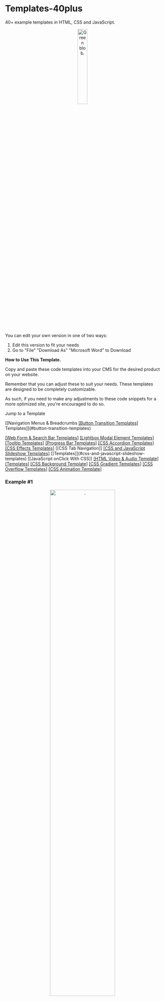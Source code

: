 <h1>Templates-40plus</h1>
<p>40+ example templates in HTML, CSS and JavaScript.</p>
<!--~~~~~~~~~~~~~~~~~~~~~~~~~~~~~~~~~~~~~~~~~~~~~~~~~~~~~~~~~~~~~~~~~~~~~~~~~~~~~~~~~~~~~~~~~~~~-->
<!--~~~~~~~~~~~~~~~~~~~~~~~~~~~~ 01. green blob (01) ~~~~~~~~~~~~~~~~~~~~~~~~~~~~~-->
<p align="center" width="100%">
<img src="./images/image001.png"
  style="width:25%"
  title="Green blob"
  alt="Green blob." />
</p>

<p>You can edit your own version in one of two ways:</p>
<ol type="1">
  <li>Edit this version to fit your needs</li>
  <li>Go to "File" "Download As" "Microsoft Word" to Download</li>
</ol>

<p><b>How to Use This Template.</b></p>

<p>Copy and paste these code templates into your CMS for the desired
product on your website.</p>

<p>Remember that you can adjust these to suit your needs. These templates
are designed to be completely customizable.</p>

<p>As such, if you need to make any adjustments to these code snippets for
a more optimized site, you're encouraged to do so.</p>

Jump to a Template

  [[Navigation Menus & Breadcrumbs
  [[Button Transition Templates]](#example-1)
  Templates]](#button-transition-templates)

  [[Web Form & Search Bar Templates]](#template-1)      [[Lightbox Modal Element Templates]](#lightbox-modal-element)
  [[Tooltip Templates]](#kdb634vxe28v)                  [[Progress Bar Templates]](#progress-bar-templates)
  [[CSS Accordion Templates]](#css-accordian-templates) [[CSS Effects Templates]](#qjxam0b6i3lz)
  [[CSS Tab Navigation]]                                [[CSS and JavaScript Slideshow Templates]](#css-tab-navigation-templates)
  []Templates]](#css-and-javascript-slideshow-templates)
  [[JavaScript onClick With CSS]] 
  [[HTML Video & Audio Template]](#mbneroay4a95)
  [[Templates]](#javascript-onclick-with-css-templates)
  [[CSS Background Template]](#kf5yg3bekuan)            [[CSS Gradient Templates]](#glidakkzttia)
  [[CSS Overflow Templates]](#s2ijn6yz6ci5)             [[CSS Animation Template]](#5raj5iklwqr1)

### Example #1
<!--~~~~~~~~~~~~~~~~~~~~~~~~~~~~~~~~~~~~~~~~~~~~~~~~~~~~~~~~~~~~~~~~~~~~~~~~~~~~~~~~~~~~~~~~~~~~-->
<!--~~~~~~~~~~~~~~~~~~~~~~~~~~~~ 02.  (01) ~~~~~~~~~~~~~~~~~~~~~~~~~~~~~-->
<p align="center" width="100%">
<img src="./images/image002.png"
  style="width:65%"
  title=""
  alt="." />
</p>
<!-- ![](./images/image002.png){width="6.5in" height="0.4479166666666667in"} -->

#### HTML

```
<div class="container">
  <nav>
    <ul class="bar">
      <li><a href="#">Home</a></li>
      <li><a href="#">About</a></li>
      <li><a href="#" class="active">Contact</a></li>
      <li><a href="#">Careers</a></li>
    </ul>
  </nav>
</div>
```

#### CSS

```
.bar {
  background-color: rgb(245, 193, 97);
  width: 100%;
  height: 40px;
  display: flex;
  list-style: none;
  padding: 0;
}
.bar li {
  height: 100%;
  width: 100px;
  border-right: 1px solid rgb(235, 177, 69);
}
 .bar li a {
 color: black;
 width: 100%;
 height: 100%;
 display: flex;
 align-items: center;
 justify-content: center;
 text-decoration: none;
 }
 .bar li a:hover {
 background-color: rgb(235, 177, 69);
 }
 .bar li a.active {
 background-color: rgb(165, 113, 16);
 color: white;
}
```

### Examples #2
<!--~~~~~~~~~~~~~~~~~~~~~~~~~~~~~~~~~~~~~~~~~~~~~~~~~~~~~~~~~~~~~~~~~~~~~~~~~~~~~~~~~~~~~~~~~~~~-->
<!--~~~~~~~~~~~~~~~~~~~~~~~~~~~~ 03.  (01) ~~~~~~~~~~~~~~~~~~~~~~~~~~~~~-->
<p align="center" width="100%">
<img src="./images/image003.png"
  style="width:15%"
  title=""
  alt="." />
</p>
<!-- ![](./images/image003.png){width="1.7239588801399826in" height="1.7239588801399826in"} -->

#### HTML

```
<div class="container">
  <nav>
    <ul class="bar">
      <li><a href="#">Home</a></li>
      <li><a href="#">About</a></li>
      <li><a href="#">Contact</a></li>
      <li><a href="#" class="active">Careers</a></li>
    </ul>
  </nav>
</div>
```

#### CSS

```
.bar {
  background-color: rgb(245, 193, 97);
  max-width: 200px;
  width: 100%;
  list-style: none;
  padding: 0;
}
.bar li {
  height: 100%;
  width: 100%;
  height: 50px;
  border-bottom: 1px solid rgb(235, 177, 69);
}
.bar li a {
  padding-left: 20px;
  text-align: left;
  color: black;
  max-width: 100%;
  height: 100%;
  display: flex;
  align-items: center;
  text-decoration: none;
}
.bar li a:hover {
  background-color: rgb(235, 177, 69);
}
.bar li a.active {
  background-color: rgb(165, 113, 16);
  color: white;
}
```

### Third example
<!--~~~~~~~~~~~~~~~~~~~~~~~~~~~~~~~~~~~~~~~~~~~~~~~~~~~~~~~~~~~~~~~~~~~~~~~~~~~~~~~~~~~~~~~~~~~~-->
<!--~~~~~~~~~~~~~~~~~~~~~~~~~~~~ 04.  (xx) ~~~~~~~~~~~~~~~~~~~~~~~~~~~~~-->
<p align="center" width="100%">
<img src="./images/image004.png"
  style="width:50%"
  title=""
  alt="." />
</p>
<!-- ![](./images/image004.png){width="5.947916666666667in" height="1.09375in"} -->

#### HTML

```
<div class="container">
  <nav>
    <ul class="bar">
      <li><a href="#" class="active">Home</a></li>
      <li class="has-dropdown">
        <a href="#">About</a>
        <ul class="dropdown">
          <li><a href="#">The Company</a></li>
          <li><a href="#">The Team</a></li>
        </ul>
      </li>
      <li class="has-dropdown">
        <a href="#">Contact</a>
        <ul class="dropdown">
          <li><a href="#">Email</a></li>
          <li><a href="#">Phone</a></li>
        </ul>
      </li>
      <li><a href="#">Careers</a></li>
    </ul>
  </nav>
</div>
```

#### CSS

```
* {
  box-sizing: border-box;
}
.bar {
  background-color: rgb(245, 193, 97);
  width: 100%;
  height: 40px;
  display: flex;
  list-style: none;
  padding: 0;
}
.bar li {
  height: 100%;
  width: 120px;
  border-right: 1px solid rgb(235, 177, 69);
}
.bar li a {
  color: black;
  width: 100%;
  height: 100%;
  display: flex;
  align-items: center;
  justify-content: center;
  text-decoration: none;
}
.bar .has-dropdown ul li a{
  padding: 12px 0;
}
.bar li a:hover {
  background-color: rgb(235, 177, 69);
}
.bar li a.active {
  background-color: rgb(165, 113, 16);
  color: white;
}
.dropdown {
  background-color: rgb(245, 193, 97);
  padding: 0;
  list-style: none;
  display: none;
}
.bar li.has-dropdown:hover .dropdown {
  display: block;
}
```

### Fourth example
<!--~~~~~~~~~~~~~~~~~~~~~~~~~~~~~~~~~~~~~~~~~~~~~~~~~~~~~~~~~~~~~~~~~~~~~~~~~~~~~~~~~~~~~~~~~~~~-->
<!--~~~~~~~~~~~~~~~~~~~~~~~~~~~~ 05.  (xx) ~~~~~~~~~~~~~~~~~~~~~~~~~~~~~-->
<p align="center" width="100%">
<img src="./images/image005.png"
  style="width:65%"
  title=""
  alt="." />
</p>
<!-- ![](./images/image005.png){width="6.5in" height="0.5833333333333334in"} -->

#### HTML

```
<div class="container">
  <ul class="breadcrumb">
    <li><a href="#" class="active">Home</a></li>
    <li><span>></span></li>
    <li><a href="#">Products</a></li>
    <li><span>></span></li>
    <li><a href="#">Computers</a></li>
    <li><span>></span></li>
    <li><a href="#" class="unique">Laptops</a></li>
  </ul>
</div>
```

#### CSS

```
.breadcrumb {
  list-style: none;
  padding: 0;
  display: flex;
  font-size: 20px;
  justify-content: space-around;
  max-width: 450px;
}
.breadcrumb a {
  text-decoration: none;
  color: rgb(110, 110, 110);
  font-weight: bold;
}
.breadcrumb li span{
  color: gray;
}
.breadcrumb li a {
  color: orange;
  transition: color 300ms;
}
.breadcrumb li .unique {
  color: #000;
}
.breadcrumb li a:hover {
  color: rgb(176, 115, 0);
}
```

## 3 Button Transition Templates

### Example #1
<!--~~~~~~~~~~~~~~~~~~~~~~~~~~~~~~~~~~~~~~~~~~~~~~~~~~~~~~~~~~~~~~~~~~~~~~~~~~~~~~~~~~~~~~~~~~~~-->
<!--~~~~~~~~~~~~~~~~~~~~~~~~~~~~ 06.  (xx) ~~~~~~~~~~~~~~~~~~~~~~~~~~~~~-->
<p align="center" width="100%">
<img src="./images/image006.png"
  style="width:65%"
  title=""
  alt="." />
</p>
<!-- ![](./images/image006.png){width="6.5in" height="1.5138888888888888in"} -->

#### HTML

```
<button class="first">Hover over me</button>
```

#### CSS

```
.first {
  padding: 10px;
  font-size: 20px;
  background-color: black;
  color: white;
  border: none;
  cursor: pointer;
  box-shadow: 0 0 0 #ccc;
  transition: box-shadow 300ms, color 300ms;
}
.first:hover {
  color: yellow;
  box-shadow: 10px 10px 0 rgb(219, 219, 219);
}
```

### Example #2

<!--~~~~~~~~~~~~~~~~~~~~~~~~~~~~~~~~~~~~~~~~~~~~~~~~~~~~~~~~~~~~~~~~~~~~~~~~~~~~~~~~~~~~~~~~~~~~-->
<!--~~~~~~~~~~~~~~~~~~~~~~~~~~~~ 07/08.  (xx) ~~~~~~~~~~~~~~~~~~~~~~~~~~~~~-->
<p align="center" width="100%">
<img src="./images/image007.png"
  style="width:25%"
  title=""
  alt="." />
&nbsp;&nbsp;&nbsp;
<img src="./images/image008.png"
  style="width:40%"
  title=""
  alt="." />
</p>
<!-- ![](./images/image007.png){width="2.557292213473316in" height="1.1195516185476815in"} -->
<!-- ![](./images/image008.png){width="4.078125546806649in" height="1.9507917760279965in"} -->

#### HTML

```
<button class="second">Click me</button>
```

#### CSS

```
.second {
  width: 180px;
  height: 60px;
  display: flex;
  align-items: center;
  justify-content: center;
  font-size: 20px;
  background-color: rgb(85, 16, 16);
  color: white;
  border: none;
  cursor: pointer;
  transition: transform 150ms,
  font-size 150ms, color 150ms;
}
.second:active {
  background-color: rgb(63, 5, 5);
  font-size: 12px;
  transform: scale(1.3);
  box-shadow: 5px 5px 10px rgb(119, 119, 119);
}
```

### Example #3

<!--~~~~~~~~~~~~~~~~~~~~~~~~~~~~~~~~~~~~~~~~~~~~~~~~~~~~~~~~~~~~~~~~~~~~~~~~~~~~~~~~~~~~~~~~~~~~-->
<!--~~~~~~~~~~~~~~~~~~~~~~~~~~~~ 09/10/11.  (xx) ~~~~~~~~~~~~~~~~~~~~~~~~~~~~~-->
<p align="center" width="100%">
<img src="./images/image009.png"
  style="width:20%"
  title=""
  alt="." />
&nbsp;&nbsp;&nbsp;
<img src="./images/image010.png"
  style="width:20%"
  title=""
  alt="." />
&nbsp;&nbsp;&nbsp;
<img src="./images/image011.png"
  style="width:20%"
  title=""
  alt="." />
</p>
<!-- ![](./images/image009.png){width="2.0833333333333335in" height="0.53125in"} -->
<!-- ![](./images/image010.png){width="2.2604166666666665in" height="0.7291666666666666in"} -->
<!-- ![](./images/image011.png){width="1.8854166666666667in" height="0.6354166666666666in"} -->

#### HTML

```
<button class="third">Hover over me</button>
```

#### CSS

```
.third {
  border: none;
  background: none;
  width: 120px;
  height: 40px;
  cursor: pointer;
  position: relative;
  color: black;
  transition: color 500ms;
  overflow: hidden;
}
.third::after {
  content: "";
  background-color: #333;
  color: white;
  position: absolute;
  left: 0;
  bottom: -40px;
  width: 100%;
  height: 100%;
  transition: bottom 500ms;
  z-index: -1;
}
.third:hover {
  color: white;
}
.third:hover::after {
  bottom: 0;
}
```

## 3 Web Form & Search Bar 

### Templates

### Template #1
<!--~~~~~~~~~~~~~~~~~~~~~~~~~~~~~~~~~~~~~~~~~~~~~~~~~~~~~~~~~~~~~~~~~~~~~~~~~~~~~~~~~~~~~~~~~~~~-->
<!--~~~~~~~~~~~~~~~~~~~~~~~~~~~~ 12.  (xx) ~~~~~~~~~~~~~~~~~~~~~~~~~~~~~-->
<p align="center" width="100%">
<img src="./images/image012.png"
  style="width:65%"
  title=""
  alt="." />
</p>
<!-- ![](./images/image012.png){width="6.5in" height="1.7916666666666667in"} -->

#### HTML

```
 <form>
 <div class="search">
 <input type="text" placeholder="Search products" />
 <button type="submit">Search</button>
 </div>
 <div class="align-center bottom">
 <div class="checkbox-block">
 <input
 type="checkbox"
 name="companies_included"
 id="companies_included"
 />
 <label for="companies_included"
 >Also search companies
 </label>
 </div>
 <div class="inline-flex radio-block">
 <span>Location</span>
 <div class="inline-flex align-center">
 <input
 type="radio"
 name="location"
 value="Your location"
 id="your_location"
 />
 <label for="your_location"> Your location </label>
 </div>
 <div class="inline-flex align-center">
<input
type="radio"
name="location"
value="Worldwide"
id="worldwide"
/>
<label for="worldwide"Worldwide </label>
</div>
</div>
</div>
</form>
```

#### CSS

```
.align-center {
display: flex;
align-items: center;
}
.inline-flex {
display: inline-flex;
}
form {
padding: 20px 0;
max-width: 500px;
border-bottom: 1px solid #ccc;
}
.search {
display: flex;
outline: 1px solid #cccccc;
}
.search > input {
flex-grow: 1;
border: 0;
padding: 0.5rem 1rem;
font-size: 1rem;
}
.search > input:focus {
outline: none;
}
.search > button {
padding: 0.8rem 2rem;
border: 0;
cursor: pointer;
font-size: 1rem;
background: #cccccc;
}
.bottom {
margin-top: 10px;
font-size: 14px;
}
.checkbox-block {
display: flex;
align-items: center;
margin-right: 30px;
}
.checkbox-block input {
margin-right: 5px;
cursor: pointer;
}
.radio-block input {
margin: 0 3px 0 10px;
}
```

### Template #2
<!--~~~~~~~~~~~~~~~~~~~~~~~~~~~~~~~~~~~~~~~~~~~~~~~~~~~~~~~~~~~~~~~~~~~~~~~~~~~~~~~~~~~~~~~~~~~~-->
<!--~~~~~~~~~~~~~~~~~~~~~~~~~~~~ 13.  (xx) ~~~~~~~~~~~~~~~~~~~~~~~~~~~~~-->
<p align="center" width="100%">
<img src="./images/image013.png"
  style="width:50%"
  title=""
  alt="." />
</p>
<!-- ![](./images/image013.png){width="5.0in" height="3.170138888888889in"} -->

#### HTML

```
<form>
<div class="input-group">
 <label for="fname">Firstname</label>
 <input
 id="fname"
 name="fname"
 placeholder="Enter firstname"
 required="required"
 />
 </div>
 <div class="input-group">
 <label for="lname">Lastname</label>
 <input
 id="lname"
 name="lname"
 placeholder="Enter lastname"
required="required"
 />
</div>
 <div class="input-group">
 <label for="email">Email</label>
 <input
 id="email"
 type="email"
 name="email"
 placeholder="Enter your email"
 />
 </div>
 <div class="input-group">
 <label>Country</label>
 <select name="country" id="country" required="required">
 <option value="" selected="selected">Select country</option>
 <option value="Afghanistan">Afghanistan</option>
 <option value="Albania">Albania</option>
 <option value="Algeria">Algeria</option>
 <option value="American Samoa">American Samoa</option>
 <option value="Andorra">Andorra</option>
 <option value="Angola">Angola</option>
 <option value="Anguilla">Anguilla</option>
 <option value="Antarctica">Antarctica</option>
 </select>
</div>
 <div class="input-group">
 <label for="message">Any message?</label>
 <textarea
id="message"
name="message"
placeholder="Optional"
></textarea>
</div>
<div class="submit-group">
<button type="submit">Submit form</button>
</div>
</form>
```

#### CSS

```
* {
box-sizing: border-box;
}
body {
margin: 30px;
}
form {
border: 1px solid #333;
padding: 20px;
max-width: 400px;
margin: 0 auto;
border-radius: 5px;
}
.input-group {
display: flex;
margin-bottom: 10px;
}
label {
width: 100px;
}
input,
select,
textarea {
flex: 1;
padding: 3px 5px;
}
.submit-group {
display: flex;
align-items: center;
justify-content: center;
margin-top: 20px;
}
button {
width: 100px;
margin: 0 auto;
background-color: black;
color: white;
border: none;
padding: 10px;
cursor: pointer;
border-radius: 5px;
}
```

### Template #2
<!--~~~~~~~~~~~~~~~~~~~~~~~~~~~~~~~~~~~~~~~~~~~~~~~~~~~~~~~~~~~~~~~~~~~~~~~~~~~~~~~~~~~~~~~~~~~~-->
<!--~~~~~~~~~~~~~~~~~~~~~~~~~~~~ 14.  (xx) ~~~~~~~~~~~~~~~~~~~~~~~~~~~~~-->
<p align="center" width="100%">
<img src="./images/image014.png"
  style="width:30%"
  title=""
  alt="." />
</p>
<!-- ![](./images/image014.png){width="3.0in" height="5.776042213473316in"} -->

#### HTML

```
<form>
<div>
<span class="question">1. How did you hear about us?</span>
<div class="radio-group">
<div class="radio-item">
<input type="radio" name="hear_about_us" id="twitter" />
<label for="twitter">Twitter</label>
</div>
<div class="radio-item">
<input type="radio" name="hear_about_us" id="facebook" />
<label for="facebook">Facebook</label>
</div>
<div class="radio-item">
<input type="radio" name="hear_about_us" id="other" />
<label for="other">Other</label>
</div>
</div>
</div>
<div>
<span class="question">2. Where do you live?</span>
<select name="country" id="country" required="required">
<option value="" selected="selected">Select country</option>
<option value="Afghanistan">Afghanistan</option>
<option value="Albania">Albania</option>
<option value="Algeria">Algeria</option>
<option value="American Samoa">American Samoa</option>
<option value="Andorra">Andorra</option>
<option value="Angola">Angola</option>
<option value="Anguilla">Anguilla</option>
<option value="Antarctica">Antarctica</option>
</select>
</div>
<div>
<span class="question">3. You age range</span>
<div class="radio-group">
<div class="radio-item">
<input type="radio" name="age_range" id="lower" />
<label for="lower">18-25</label>
</div>
<div class="radio-item">
<input type="radio" name="age_range" id="middle" />
<label for="middle">26-35</label>
</div>
<div class="radio-item">
<input type="radio" name="age_range" id="higher" />
<label for="higher">36 or more</label>
</div>
</div>
</div>
<div>
<span class="question">4. Anything else we should know? </span>
<textarea name="message"></textarea>
</div>
<div>
<button class="submit-btn">Submit survey</button>
</div>
</form>
```

#### CSS

```
* {
box-sizing: border-box;
}
body {
margin: 30px;
}
form {
max-width: 400px;
}
form > div {
margin-bottom: 20px;
}
.question {
font-weight: bold;
display: block;
margin-bottom: 5px;
}
.radio-group,
select,
textarea {
margin-left: 15px;
width: 200px;
}
textarea {
padding: 10px;
}
.radio-item {
display: flex;
align-items: center;
margin-bottom: 3px;
}
.radio-item label {
margin-left: 5px;
}
.radio-item input {
margin: 0;
}
.submit-btn {
margin-left: 15px;
background-color: #555;
border: 1px solid #555;
color: white;
padding: 10px;
cursor: pointer;
}
```

### 1 Lightbox Modal Element 

### Template
<!--~~~~~~~~~~~~~~~~~~~~~~~~~~~~~~~~~~~~~~~~~~~~~~~~~~~~~~~~~~~~~~~~~~~~~~~~~~~~~~~~~~~~~~~~~~~~-->
<!--~~~~~~~~~~~~~~~~~~~~~~~~~~~~ 15.  (xx) ~~~~~~~~~~~~~~~~~~~~~~~~~~~~~-->
<p align="center" width="100%">
<img src="./images/image015.png"
  style="width:50%"
  title=""
  alt="." />
</p>
<!-- ![](./images/image015.png){width="5.598958880139983in" height="0.7088429571303587in"} -->
<!--~~~~~~~~~~~~~~~~~~~~~~~~~~~~~~~~~~~~~~~~~~~~~~~~~~~~~~~~~~~~~~~~~~~~~~~~~~~~~~~~~~~~~~~~~~~~-->
<!--~~~~~~~~~~~~~~~~~~~~~~~~~~~~ 16.  (xx) ~~~~~~~~~~~~~~~~~~~~~~~~~~~~~-->
<p align="center" width="100%">
<img src="./images/image016.png"
  style="width:50%"
  title=""
  alt="." />
</p>
<!-- ![](./images/image016.png){width="5.619792213473316in" height="3.2331813210848646in"} -->
<!--~~~~~~~~~~~~~~~~~~~~~~~~~~~~~~~~~~~~~~~~~~~~~~~~~~~~~~~~~~~~~~~~~~~~~~~~~~~~~~~~~~~~~~~~~~~~-->
<!--~~~~~~~~~~~~~~~~~~~~~~~~~~~~ 17.  (xx) ~~~~~~~~~~~~~~~~~~~~~~~~~~~~~-->
<p align="center" width="100%">
<img src="./images/image017.png"
  style="width:50%"
  title=""
  alt="." />
</p>
<!-- ![](./images/image017.png){width="5.692708880139983in" height="3.270278871391076in"} -->

#### HTML

```
<div class="images">
<img onclick="openModal(0)" id="image0" />
<img onclick="openModal(1)" id="image1" />
<img onclick="openModal(2)" id="image2" />
<img onclick="openModal(3)" id="image3" />
</div>
<div id="lightbox" class="lightbox">
<button onclick="closeModal()" class="close-btn">
Close
</button>
<div class="image-preview">
<img id="preview-image" />
</div>
<div class="control-btns">
<button onclick="control(-1)" class="control-left">
&lt;
</button>
<button onclick="control(1)" class="control-left">
&gt;
</button>
</div>
<div id="modal-images-block" class="lightbox__images">
<img onclick="openModal(0)" id="l-image0" />
<img onclick="openModal(1)" id="l-image1" />
<img onclick="openModal(2)" id="l-image2" />
<img onclick="openModal(3)" id="l-image3" />
</div>
</div>
```

#### CSS

```
* {
box-sizing: border-box;
}
.images {
display: grid;
grid-template-columns: repeat(4, 1fr);
grid-gap: 20px;
}
.images img {
width: 100%;
height: 100%;
cursor: pointer;
}
.lightbox {
position: absolute;
left: 0;
top: 0;
padding: 0 50px 30px;
width: 100%;
height: 100vh;
background-color: rgb(18, 7, 7);
display: none;
flex-direction: column;
}
.lightbox.visible {
display: flex;
}
.lightbox .close-btn {
width: 80px;
align-self: flex-end;
height: 40px;
margin: 20px 0;
}
.lightbox .image-preview {
width: 100%;
margin: 0 auto;
flex: 1;
height: 100%;
overflow: hidden;
display: flex;
flex-direction: column;
align-items: center;
}
.image-preview img {
width: 100%;
height: 100%;
object-fit: cover;
}
.control-btns {
position: relative;
top: -10px;
margin: 0 auto;
}
.control-btns button {
cursor: pointer;
}
.control-left {
margin-right: 50px;
}
.lightbox__images {
height: 300px;
display: grid;
grid-template-columns: repeat(4, 1fr);
grid-gap: 20px;
align-items: center;
}
.lightbox__images img {
  width: 100%;
  opacity: 0.3;
  cursor: pointer;
}
.lightbox__images img.active {
  width: 100%;
  opacity: 1;
}
```

#### JavaScript

```
const IMAGE0 =
"https://i.picsum.photos/id/229/400/200.jpg?hmac=ULnwo8IFtjR3PshWPNEvFWNU8Xwl_OIeUtVmZIQanhU"
const IMAGE1 =
"https://i.picsum.photos/id/154/400/200.jpg?hmac=uhKcJIPoFcq2xMC16yvZAwA8sTeIbThUr-Njq0DkhSU"
const IMAGE2 =
"https://i.picsum.photos/id/690/400/200.jpg?hmac=kOkDXkZEUaSUQviVm67apRu5EPMD_L0rHfKVt32iogQ"
const IMAGE3 =
"https://i.picsum.photos/id/633/400/200.jpg?hmac=-axbA3Zg3r_xPYOy7OdaIb5yTFDBKubd9LYJrnwpHeU"
const images = [IMAGE0, IMAGE1, IMAGE2, IMAGE3]
const image0 = document.getElementById("image0")
const image1 = document.getElementById("image1")
const image2 = document.getElementById("image2")
const image3 = document.getElementById("image3")
const lightbox = document.getElementById("lightbox")
const previewImg = document.getElementById("preview-image")
const modalImagesBlock = document.getElementById(
"modal-images-block"
)
image0.src = IMAGE0
image1.src = IMAGE1
image2.src = IMAGE2
image3.src = IMAGE3
let activeId = null
previewImg.src = images[0]
const modalImagesElements =
modalImagesBlock.getElementsByTagName("img")
const modalImages = Object.values(modalImagesElements)
modalImages.forEach((imageElement, i) ={
console.log(imageElement)
imageElement.src = images[i]
})
function openModal(imgId) {
if (activeId !== null) {
modalImages[activeId].classList.remove("active")
}
activeId = imgId
lightbox.classList.add("visible")
previewImg.src = images[imgId]
modalImages[imgId].classList.add("active")
}
function closeModal() {
lightbox.classList.remove("visible")
}
function control(direction) {
const prevId = activeId
if (direction === 1) {
// next
activeId =
activeId + 1 images.length - 1
? // then go to the beginning
(activeId = 0)
: (activeId = activeId + 1)
} else {
// previous
activeId =
activeId - 1 < 0
? // then go to the end
(activeId = images.length - 1)
: activeId - 1
}
previewImg.src = images[activeId]
modalImages[activeId].classList.add("active")
modalImages[prevId].classList.remove("active")
}
```

[]{#kdb634vxe28v .anchor}

### Example #1
<!--~~~~~~~~~~~~~~~~~~~~~~~~~~~~~~~~~~~~~~~~~~~~~~~~~~~~~~~~~~~~~~~~~~~~~~~~~~~~~~~~~~~~~~~~~~~~-->
<!--~~~~~~~~~~~~~~~~~~~~~~~~~~~~ 18.  (xx) ~~~~~~~~~~~~~~~~~~~~~~~~~~~~~-->
<p align="center" width="100%">
<img src="./images/image018.png"
  style="width:30%"
  title=""
  alt="." />
</p>
<!-- ![](./images/image018.png){width="3.0416666666666665in" height="1.1041666666666667in"} -->

#### HTML

```
<div class="tooltip">
<span>Top</span>
<div class="tooltip-text">This is the top of the tooltip</div>
</div>
```

#### CSS

```
body {
margin: 60px;
}
.tooltip {
position: relative;
display: inline-block;
}
.tooltip-text {
padding: 6px;
background-color: #333;
color: white;
font-size: 12px;
position: absolute;
border-radius: 5px;
width: 100px;
text-align: center;
display: inline-block;
top: -45px;
left: -12px;
visibility: hidden;
}
.tooltip-text::after {
content: "";
position: absolute;
left: 10px;
bottom: -5px;
width: 0;
height: 0;
border-left: 7px solid transparent;
border-right: 7px solid transparent;
border-top: 10px solid #333;
}
.tooltip:hover .tooltip-text {
visibility: visible;
}
```

### Example #2
<!--~~~~~~~~~~~~~~~~~~~~~~~~~~~~~~~~~~~~~~~~~~~~~~~~~~~~~~~~~~~~~~~~~~~~~~~~~~~~~~~~~~~~~~~~~~~~-->
<!--~~~~~~~~~~~~~~~~~~~~~~~~~~~~ 19.  (xx) ~~~~~~~~~~~~~~~~~~~~~~~~~~~~~-->
<p align="center" width="100%">
<img src="./images/image019.png"
  style="width:40%"
  title=""
  alt="." />
</p>
<!-- ![](./images/image019.png){width="4.0625in" height="1.03125in"} -->

#### HTML

```
<div class="tooltip">
<span>Right</span>
<div class="tooltip-text">This is the right of the tooltip</div>
</div>
```

#### CSS

```
.tooltip {
position: relative;
display: inline-block;
}
.tooltip-text {
padding: 6px;
background-color: #333;
color: white;
font-size: 12px;
position: absolute;
border-radius: 5px;
width: 100px;
text-align: center;
right: -120px;
bottom: -7px;
visibility: hidden;
}
.tooltip-text::after {
content: "";
position: absolute;
left: -5px;
bottom: 10px;
width: 0;
height: 0;
border-top: 7px solid transparent;
border-bottom: 7px solid transparent;
border-right: 10px solid #333;
}
.tooltip:hover .tooltip-text {
visibility: visible;
}
```

<h3 id="#ex20">Example #4</h3>
<!--~~~~~~~~~~~~~~~~~~~~~~~~~~~~~~~~~~~~~~~~~~~~~~~~~~~~~~~~~~~~~~~~~~~~~~~~~~~~~~~~~~~~~~~~~~~~-->
<!--~~~~~~~~~~~~~~~~~~~~~~~~~~~~~~~~ 20. bottom of the tooltip ~~~~~~~~~~~~~~~~~~~~~~~~~~~~~~~~~-->
<p align="center" width="100%">
<img src="./images/image020.png"
  style="width:3.01in height:1.19in"
  style="width:30%"
  title="This is the bottom of the tooltip"
  alt="This is the bottom of the tooltip." />
</p>
<!-- ![](./images/image020.png){width="3.0104166666666665in" height="1.1979166666666667in"} -->

#### HTML

```
<div class="tooltip">
<span>Bottom</span>
<div class="tooltip-text"> This is the bottom of the tooltip
</div>
</div>
```

#### CSS

```
.tooltip {
position: relative;
display: inline-block;
}
.tooltip-text {
padding: 6px;
background-color: #333;
color: white;
font-size: 12px;
position: absolute;
border-radius: 5px;
width: 100px;
text-align: center;
display: inline-block;
bottom: -46px;
left: -10px;
visibility: hidden;
}
.tooltip-text::after {
content: "";
position: absolute;
left: 10px;
top: -5px;
width: 0;
height: 0;
border-left: 7px solid transparent;
border-right: 7px solid transparent;
border-bottom: 10px solid #333;
}
.tooltip:hover .tooltip-text {
visibility: visible;
}
```

<h3 id="#ex21">Example #4</h3>
<!--~~~~~~~~~~~~~~~~~~~~~~~~~~~~~~~~~~~~~~~~~~~~~~~~~~~~~~~~~~~~~~~~~~~~~~~~~~~~~~~~~~~~~~~~~~~~-->
<!--~~~~~~~~~~~~~~~~~~~~~~~~~~~~~~~~~~ 21. left of tooltip ~~~~~~~~~~~~~~~~~~~~~~~~~~~~~~~~~~~~~-->
<p align="center" width="100%">
<img src="./images/image021.png"
  style="width:3.39in height:0.75in"
  title="This is the left of the tooltip"
  alt="This is the left of the tooltip." />
</p>

#### HTML

```
<div class="tooltip">
  <span>Left</span>
  <div class="tooltip-text">This is the left of the tooltip</div>
</div>
```

#### CSS

```
body {
  margin: 60px 130px;
}
.tooltip {
  position: relative;
  display: inline-block;
}
.tooltip-text {
  padding: 6px;
  background-color: #333;
  color: white;
  font-size: 12px;
  position: absolute;
  border-radius: 5px;
  width: 100px;
  text-align: center;
  left: -120px;
  bottom: -11px;
  visibility: hidden;
}
.tooltip-text::after {
  content: "";
  position: absolute;
  right: -5px;
  top: 12px;
  width: 0;
  height: 0;
  border-top: 7px solid transparent;
  border-bottom: 7px solid transparent;
  border-left: 10px solid #333;
}
.tooltip:hover .tooltip-text {
  visibility: visible;
}
```

<!--~~~~~~~~~~~~~~~~~~~~~~~~~~~~~~~~~~~~~~~~~~~~~~~~~~~~~~~~~~~~~~~~~~~~~~~~~~~~~~~~~~~~~~~~~~~~-->
<h2 id="progressBarTemplate">2 Progress Bar Templates</h2>
<!--~~~~~~~~~~~~~~~~~~~~~~~~~~~~~~~~~~~~~~~~~~~~~~~~~~~~~~~~~~~~~~~~~~~~~~~~~~~~~~~~~~~~~~~~~~~~-->
<h3 id="ex22">Example #22</h3>
<!--~~~~~~~~~~~~~~~~~~~~~~~~~~~~~~~~~~~~~~~~~~~~~~~~~~~~~~~~~~~~~~~~~~~~~~~~~~~~~~~~~~~~~~~~~~~~-->
<!--~~~~~~~~~~~~~~~~~~~~~~~~~~ 22. example progress bar purple/white ~~~~~~~~~~~~~~~~~~~~~~~~~~~-->
<p align="center" width="100%">
<img src="./images/image022.png"
  style="width:5.375in height:0.875in;"
  title="Progress bar example; purple and white"
  alt="Progress bar example; purple and white." />
</p>
<!-- ![](./images/image022.png){width="5.375in" height="0.875in"} -->

#### HTML

```
<progress class="first" value="50" max="100"></progress>
```

#### CSS

```
.first {
border-radius: 0;
border: 2px solid purple;
height: 30px;
width: 250px;
}
.first::-webkit-progress-bar {
background-color: white;
}
.first::-webkit-progress-value {
background-color: purple;
}
```

### Example #2

#### HTML

```
<progress class="second" value="40" max="100"></progress>
```

<!--~~~~~~~~~~~~~~~~~~~~~~~~~~~~~~~~~~~~~~~~~~~~~~~~~~~~~~~~~~~~~~~~~~~~~~~~~~~~~~~~~~~~~~~~~~~~-->
<!--~~~~~~~~~~~~~~~~~~~~~~~~ 23. progress bar template, multi-colored ~~~~~~~~~~~~~~~~~~~~~~~~~~-->
<p align="center" width="100%">
<img src="./images/image023.png"
  style="width:5.0in height:0.7in;"
  title="Progress bar example, multi-colored"
  alt="Progress bar example, multi-colored." />
</p>
<!-- ![](./images/image023.png){width="5.083333333333333in" height="0.7395833333333334in"} -->

```
<progress class="second" value="80" max="100"></progress>
```
<!--~~~~~~~~~~~~~~~~~~~~~~~~~~~~~~~~~~~~~~~~~~~~~~~~~~~~~~~~~~~~~~~~~~~~~~~~~~~~~~~~~~~~~~~~~~~~-->
<!--~~~~~~~~~~~~~~~~~~~~~~~~~~~~~~ 24. progress bar template, ii ~~~~~~~~~~~~~~~~~~~~~~~~~~~~~~~-->
<p align="center" width="100%">
<img src="./images/image024.png"
  style="width:5.0in height:0.7in;"
  title="Progress bar example, multi-colored, #2"
  alt="Progress bar example, multi-colored, #2." />
</p>
<!-- ![](./images/image024.png){width="5.0in" height="0.78125in"} -->

#### CSS

```
.second {
  overflow: hidden;
  border-radius: 15px;
  height: 30px;
  width: 200px;
}
.second::-webkit-progress-bar {
  border-radius: 15px;
  background-color: white;
  border: 1px solid #ccc;
}
.second::-webkit-progress-value {
  background-image: linear-gradient(
    90deg,
    hsl(0deg 91% 46%) 25px,
    hsl(41deg 100% 50%) 50px,
    hsl(63deg 100% 37%) 75px,
    rgb(85, 255, 0) 100px
  );
  border-radius: 15px;
}
```

## 2 CSS Accordian Templates

### Example #1: 

### Accordion
### Using Only CSS and HTML

#### HTML

```
<!DOCTYPE html>
<html lang="en">
<head>
<title>Document</title>
<link rel="stylesheet" href="style.css" />
</head>
<body>
<div class="container">
<h1>CSS Accordion</h1>
<div class="accordion">
<div class="tab">
<input type="checkbox" id="tab1" />
<label class="tab-label" for="tab1">Lorem ipsum 1</label>
<div class="tab-content">
Lorem ipsum dolor sit, amet consectetur adipisicing elit. Doloremque
perferendis eligendi fugit quaerat consequatur fuga pariatur
ratione, enim mollitia aut! Nobis maxime voluptas harum labore quos,
tempore itaque quas excepturi.
</div>
</div>
<div class="tab">
<input type="checkbox" id="tab2" />
<label class="tab-label" for="tab2">Lorem ipsum 2</label>
<div class="tab-content">
Lorem ipsum dolor sit, amet consectetur adipisicing elit. Doloremque
perferendis eligendi fugit quaerat consequatur fuga pariatur
ratione, enim mollitia aut! Nobis maxime voluptas harum labore quos,
tempore itaque quas excepturi.
</div>
</div>
<div class="tab">
<input type="checkbox" id="tab3" />
<label class="tab-label" for="tab3">Lorem ipsum 3</label>
<div class="tab-content">
Lorem ipsum dolor sit, amet consectetur adipisicing elit. Doloremque
perferendis eligendi fugit quaerat consequatur fuga pariatur
ratione, enim mollitia aut! Nobis maxime voluptas harum labore quos,
tempore itaque quas excepturi.
</div>
</div>
</div>
</div>
</body>
</html>
```

#### CSS

```
@import
"https://fonts.googleapis.com/css?family=Montserrat:400,700|Raleway:300,400";
body {
color: #2c3e50;
background: #ecf0f1;
width: 100vw;
padding: 0 1em 1em;
font-family: "Raleway", sans-serif;
}
h1 {
margin: 0;
line-height: 2;
text-align: center;
}
input {
position: absolute;
opacity: 0;
z-index: -1;
}
/* Accordion styles */
.accordion {
border-radius: 8px;
width: 70vw;
margin: 5rem auto 0;
overflow: hidden;
padding: 2rem 2.5rem;
background-color: white;
box-shadow: 0 4px 4px 2px rgba(0, 0, 0, 0.15);
}
.tab {
width: 100%;
color: #1a252f;
overflow: hidden;
margin: 1rem 0;
}
.tab-label {
display: flex;
justify-content: space-between;
padding: 1rem;
background: white;
font-weight: bold;
cursor: pointer;
}
.tab-label:hover {
background: #dce7ea;
}
.tab-label::after {
content: "❯";
width: 1em;
height: 1em;
text-align: center;
transition: all 0.35s;
}
.tab-content {
max-height: 0;
padding: 0 1em;
line-height: 2rem;
color: #1a252f;
background: white;
transition: all 0.35s;
}
.tab-close {
display: flex;
justify-content: flex-end;
padding: 1em;
font-size: 0.75em;
background: #2c3e50;
cursor: pointer;
}
.tab-close:hover {
background: #dce7ea;
}
input:checked + .tab-label {
background: #dce7ea;
}
input:checked + .tab-label::after {
transform: rotate(90deg);
}
input:checked ~ .tab-content {
max-height: 100vh;
padding: 1rem;
}
```

### Example #2: 

### Accordion 

### Using CSS and HTML and JavaScript

#### HTML

```
<!DOCTYPE html>
<html lang="en">
<head>
<title>Document</title>
<link rel="stylesheet" href="style.css" />
</head>
<body>
<div class="container">
<h1>CSS Accordion With Javascript</h1>
<div class="accordion">
<div class="tab">
<input type="checkbox" id="tab1" />
<label class="tab-label" for="tab1">Lorem ipsum 1</label>
<div class="tab-content">
Lorem ipsum dolor sit, amet consectetur adipisicing elit. Doloremque
perferendis eligendi fugit quaerat consequatur fuga pariatur
ratione, enim mollitia aut! Nobis maxime voluptas harum labore quos,
tempore itaque quas excepturi.
</div>
</div>
<div class="tab">
<input type="checkbox" id="tab2" />
<label class="tab-label" for="tab2">Lorem ipsum 2</label>
<div class="tab-content">
Lorem ipsum dolor sit, amet consectetur adipisicing elit. Doloremque
perferendis eligendi fugit quaerat consequatur fuga pariatur
ratione, enim mollitia aut! Nobis maxime voluptas harum labore quos,
tempore itaque quas excepturi.
</div>
</div>
<div class="tab">
<input type="checkbox" id="tab3" />
<label class="tab-label" for="tab3">Lorem ipsum 3</label>
<div class="tab-content">
Lorem ipsum dolor sit, amet consectetur adipisicing elit. Doloremque
perferendis eligendi fugit quaerat consequatur fuga pariatur
ratione, enim mollitia aut! Nobis maxime voluptas harum labore quos,
tempore itaque quas excepturi.
</div>
</div>
</div>
</div>
<script src="index.js"></script>
</body>
</html>
```

#### CSS

```
@import
"https://fonts.googleapis.com/css?family=Montserrat:400,700|Raleway:300,400";
body {
color: #2c3e50;
background: #ecf0f1;
width: 100vw;
padding: 0 1em 1em;
font-family: "Raleway", sans-serif;
}
h1 {
margin: 0;
line-height: 2;
text-align: center;
color: #ff6873;
}
input {
position: absolute;
opacity: 0;
z-index: -1;
}
/* Accordion styles */
.accordion {
border-radius: 8px;
width: 70vw;
margin: 5rem auto 0;
overflow: hidden;
padding: 2rem 2.5rem;
background-color: white;
box-shadow: 0 4px 4px 2px rgba(0, 0, 0, 0.15);
}
.tab {
width: 100%;
color: #1a252f;
overflow: hidden;
margin: 1.4rem 0;
}
.tab-label {
display: flex;
justify-content: space-between;
padding: 1rem;
font-size: 1.2rem;
color: #ff6873;
font-weight: bold;
cursor: pointer;
}
.tab-label::after {
content: "❯";
width: 1em;
height: 1em;
color: #ff6873;
text-align: center;
transition: all 0.35s;
}
.tab-content {
max-height: 0;
padding: 0 1em;
line-height: 2rem;
color: #1a252f;
background: white;
transition: all 0.35s;
}
.tab-close {
display: flex;
justify-content: flex-end;
padding: 1em;
font-size: 0.75em;
background: #2c3e50;
cursor: pointer;
}
.open-tab .tab-label::after {
transform: rotate(90deg);
}
.open-tab .tab-content {
max-height: 100vh;
padding: 1rem;
>
}
```

#### JavaScript

```
const accordions = document.getElementsByClassName("tab");
for (const accordion of accordions) {
accordion.addEventListener("click", function (e) {
e.preventDefault();
accordion.classList.toggle("open-tab");
});
}
```

### 4 CSS Effects Templates

[]{#qjxam0b6i3lz .anchor}Template #1:

### Opacity

#### HTML

```
<!DOCTYPE html>
<html lang="en">
<head>
<link rel="stylesheet" href="style.css" />
</head>
<body>
<div class="container">
<div class="box">
<img src="./girl-with-guitar.jpeg" alt="img" />
<img
src="./girl-with-guitar.jpeg"
alt="img"
class="translucent"
/>
</div>
</div>
</body>
</html>
```

#### CSS

```
*,
*::after,
*::before {
margin: 0;
padding: 0;
box-sizing: border-box;
}
.container {
display: flex;
flex-flow: column nowrap;
justify-content: space-around;
align-items: center;
min-height: 100vh;
width: 100vw;
background: #c8c7c7;
font-family: "Roboto", sans-serif;
}
.box {
width: 90%;
height: 60%;
display: flex;
flex-flow: row nowrap;
justify-content: space-around;
align-items: center;
margin: 1rem 0;
}
.box img {
width: 48%;
}
.translucent {
filter: opacity(35%);
}
```

### Template #2:

### Grayscale

#### HTML

```
<!DOCTYPE html>
<html lang="en">
<head>
<link rel="stylesheet" href="style.css" />
</head>
<body>
<div class="container">
<div class="box">
<img src="./girl-with-guitar.jpeg" alt="img" />
<img
src="./girl-with-guitar.jpeg"
alt="img"
class="black-white"
/>
</div>
</div>
</body>
</html>
```

#### CSS

```
 *,
*::after,
*::before {
margin: 0;
padding: 0;
box-sizing: border-box;
}
.container {
display: flex;
flex-flow: column nowrap;
justify-content: space-around;
align-items: center;
min-height: 100vh;
width: 100vw;
background: #c8c7c7;
font-family: "Roboto", sans-serif;
}
.box {
width: 90%;
height: 60%;
display: flex;
flex-flow: row nowrap;
justify-content: space-around;
align-items: center;
margin: 1rem 0;
}
.box img {
width: 48%;
}
.black-white {
filter: grayscale(100%);
}
```

### Template #3: 

### Sepia

```
<!DOCTYPE html>
<html lang="en">
<head>
<link rel="stylesheet" href="style.css" />
</head>
<body>
<div class="container">
<div class="box">
<img src="./girl-with-guitar.jpeg" alt="img" />
<img
src="./girl-with-guitar.jpeg"
alt="img"
class="nineties-effect"
/>
</div>
</div>
</body>
</html>
```

#### CSS

```
*,
*::after,
*::before {
margin: 0;
padding: 0;
box-sizing: border-box;
}
.container {
display: flex;
flex-flow: column nowrap;
justify-content: space-around;
align-items: center;
min-height: 100vh;
width: 100vw;
background: #c8c7c7;
font-family: "Roboto", sans-serif;
}
.box {
width: 90%;
height: 60%;
display: flex;
flex-flow: row nowrap;
justify-content: space-around;
align-items: center;
margin: 1rem 0;
}
.box img {
width: 48%;
}
.nineties-effect {
filter: sepia(100%);
}
```

### Template #4: 

### Hover

#### HTML

```
<!DOCTYPE html>
<html lang="en">
<head>
<link rel="stylesheet" href="style.css" />
</head>
<body>
<div class="container">
<div class="box">
<img src="./girl-with-guitar.jpeg" alt="img" />
<img
src="./girl-with-guitar.jpeg"
alt="img"
class="hover-effect"
/>
</div>
</div>
</body>
</html>
```

#### CSS

```
*,
*::after,
*::before {
margin: 0;
padding: 0;
box-sizing: border-box;
}
.container {
display: flex;
flex-flow: column nowrap;
justify-content: space-around;
align-items: center;
min-height: 100vh;
width: 100vw;
background: #fafafa;
/* background: #c8c7c7; */
font-family: "Roboto", sans-serif;
}
.box {
width: 90%;
height: 60%;
display: flex;
flex-flow: row nowrap;
justify-content: space-around;
align-items: center;
margin: 1rem 0;
}
.box img {
width: 48%;
}
.hover-effect:hover {
filter: grayscale(100%);
}
```

### 2 CSS Tab Navigation Templates

### Template #1:

### CSS Tab Navigation
### with Animation Effects

#### HTML

```
<!DOCTYPE html>
<html lang="en">
<head>
<title>Document</title>
<link rel="stylesheet" href="styles.css" />
</head>
<body>
<!-- Tabbed image gallery -->
<div class="tabbed-gallery">
<div class="btn-row">
<button class="btn active-btn">New York</button>
<button class="btn">Honolulu</button>
<button class="btn">Seoul</button>
</div>
<div id="New York" class="city">
<img src="./img/new-york.jpeg" alt="New York" class="" />
<p>New York City</p>
</div>
<div id="Honolulu" class="city hidden-city">
<img src="./img/honolulu.jpeg" alt="Honolulu" class="" />
<p>Honolulu</p>
</div>
<div id="Seoul" class="city hidden-city">
<img src="./img/seoul.jpeg" alt="Seoul" class="" />
<p>Seoul</p>
</div>
</div>
<script src="index.js"></script>
</body>
</html>
```

#### CSS

```
@import
url("https://fonts.googleapis.com/css2?family=DynaPuff&display=swap");
* {
padding: 0;
margin: 0;
box-sizing: border-box;
font-family: "DynaPuff", cursive, sans-serif;
}
body {
width: 100vw;
}
.tabbed-gallery {
width: 80vw;
margin: 6rem auto 0;
}
.btn-row {
display: grid;
grid-template-columns: repeat(3, 8rem);
grid-template-rows: 3.5rem;
column-gap: 8rem;
justify-content: center;
padding: 2rem auto;
background-color: #1d1d27;
}
.btn {
padding: 4px 2px;
font-size: 1.2rem;
border: none;
outline: none;
transition: all 300ms ease;
}
.btn:hover {
cursor: pointer;
}
.active-btn {
color: #fafafa;
background-color: #4343f5;
}
.city {
width: 100%;
height: 75vh;
position: relative;
display: block;
transition: all 400ms ease;
}
.hidden-city {
display: none;
}
.city img {
width: 100%;
height: 100%;
image-rendering: optimizeQuality;
}
.city p {
position: absolute;
bottom: 15%;
left: 50%;
transform: translate(-50%);
text-align: center;
color: #fafafa;
font-size: 3.5rem;
}
```

#### JavaScript

```
const buttons = document.querySelectorAll(".btn");
const cities = document.querySelectorAll(".city");
function showCity(e, index) {
//adds the hidden-city class to all image element and removes the
active-btn class from all buttons
for (let i = 0; i < cities.length; i++) {
cities[i].classList.add("hidden-city");
buttons[i].classList.remove("active-btn");
}
//add the active-btn class to the clicked button
e.target.classList.add("active-btn");
// pick the right city and make it visible
cities[index].classList.remove("hidden-city");
}
buttons.forEach((button, index) => {
button.addEventListener("click", (e) => {
showCity(e, index);
});
});
```

### Template #2: 

### CSS Tab Navigation with a Simple Tabbed Image Gallery

#### HTML

```
<!DOCTYPE html>
<html lang="en">
<head>
<title>Document</title>
<link rel="stylesheet" href="styles.css" />
</head>
<body>
<!-- Tabbed image gallery -->
<div class="tabbed-gallery">
<div class="btn-row">
<button class="btn active-btn">
<svg viewBox="0 0 24 24">
<path
d="M2,10.96C1.5,10.68 1.35,10.07 1.63,9.59L3.13,7C3.24,6.8 3.41,6.66
3.6,6.58L11.43,2.18C11.59,2.06 11.79,2 12,2C12.21,2 12.41,2.06
12.57,2.18L20.47,6.62C20.66,6.72 20.82,6.88
20.91,7.08L22.36,9.6C22.64,10.08 22.47,10.69
22,10.96L21,11.54V16.5C21,16.88 20.79,17.21
20.47,17.38L12.57,21.82C12.41,21.94 12.21,22 12,22C11.79,22
11.59,21.94 11.43,21.82L3.53,17.38C3.21,17.21 3,16.88
3,16.5V10.96C2.7,11.13 2.32,11.14
2,10.96M12,4.15V4.15L12,10.85V10.85L17.96,7.5L12,4.15M5,15.91L11,19.29V12.58L5,9.21V15.91M19,15.91V12.69L14,15.59C13.67,15.77
13.3,15.76
13,15.6V19.29L19,15.91M13.85,13.36L20.13,9.73L19.55,8.72L13.27,12.35L13.85,13.36Z"
/>
</svg>
</button>
<button class="btn">
<svg viewBox="0 0 24 24">
<path
d="M3,4A2,2 0 0,0 1,6V17H3A3,3 0 0,0 6,20A3,3 0 0,0 9,17H15A3,3 0 0,0
18,20A3,3 0 0,0
21,17H23V12L20,8H17V4M10,6L14,10L10,14V11H4V9H10M17,9.5H19.5L21.47,12H17M6,15.5A1.5,1.5
0 0,1 7.5,17A1.5,1.5 0 0,1 6,18.5A1.5,1.5 0 0,1 4.5,17A1.5,1.5 0 0,1
6,15.5M18,15.5A1.5,1.5 0 0,1 19.5,17A1.5,1.5 0 0,1 18,18.5A1.5,1.5 0
0,1 16.5,17A1.5,1.5 0 0,1 18,15.5Z"
/>
</svg>
</button>
<button class="btn">
<svg viewBox="0 0 24 24">
<path
d="M11,9H13V7H11M12,20C7.59,20 4,16.41 4,12C4,7.59 7.59,4
12,4C16.41,4 20,7.59 20,12C20,16.41 16.41,20 12,20M12,2A10,10 0 0,0
2,12A10,10 0 0,0 12,22A10,10 0 0,0 22,12A10,10 0 0,0
12,2M11,17H13V11H11V17Z"
/>
</svg>
</button>
</div>
<div class="card">
<h2 class="">Delivery</h2>
<p>Lorem ipsum dolor, sit amet consectetur adipisicing elit.</p>
</div>
<div class="card hidden-card">
<h2 class="">Shipping</h2>
<p>Lorem ipsum dolor, sit amet consectetur adipisicing elit.</p>
</div>
<div class="card hidden-card">
<h2 class="">Policy</h2>
<p>Lorem ipsum dolor, sit amet consectetur adipisicing elit.</p>
</div>
</div>
<script src="index.js"></script>
</body>
</html>
```

#### CSS

```
@import
"https://fonts.googleapis.com/css?family=Montserrat:400,700|Raleway:300,400";
* {
padding: 0;
margin: 0;
box-sizing: border-box;
font-family: "Raleway", sans-serif;
}
body {
width: 100vw;
background: #fff;
}
.tabbed-gallery {
width: 80vw;
height: 75vh;
background-color: #e7e7e7;
color: #1d1d27;
margin: 6rem auto 0;
}
.btn-row {
display: grid;
grid-template-columns: repeat(3, 8rem);
grid-template-rows: 3.5rem;
column-gap: 10rem;
justify-content: center;
padding: 4rem auto !important;
border-bottom: 2px solid #1d1d27;
}
.btn {
border: none;
outline: none;
background-color: #fff;
}
.btn svg {
width: 3rem;
height: 2.2rem;
}
.btn:hover {
cursor: pointer;
}
.active-btn svg {
fill: #4343f5;
}
.card {
width: 100%;
height: 70vh;
position: relative;
display: block;
}
h2 {
text-align: center;
color: #4343f5;
padding: 40px 0 20px 0;
margin-top: 10rem;
font-size: 4rem;
}
.card p {
/* position: absolute;
top: 30%;
left: 50%;
transform: translate(-50%); */
margin: 0 auto;
width: 60%;
text-align: center;
color: #1d1d27;
font-size: 1.5rem;
}
.animate h2,
.animate p {
-webkit-animation-name: content;
animation-name: content;
-webkit-animation-direction: normal;
animation-direction: normal;
-webkit-animation-duration: 0.5s;
animation-duration: 0.5s;
-webkit-animation-timing-function: ease-in-out;
animation-timing-function: ease-in-out;
-webkit-animation-iteration-count: 1;
animation-iteration-count: 1;
line-height: 1.4;
}
.hidden-card {
display: none;
}
/* text slide up animation */
@-webkit-keyframes content {
from {
opacity: 0;
transform: translateY(30%);
}
to {
opacity: 1;
transform: translateY(0%);
}
}
@keyframes content {
from {
opacity: 0;
transform: translateY(30%);
}
to {
opacity: 1;
transform: translateY(0%);
}
}
```

#### JavaScript

```
const buttons = document.querySelectorAll(".btn");
const cards = document.querySelectorAll(".card");
function showCard(e, index) {
//adds the hidden-city class to all city element and removes the
active-btn class from all buttons
for (let i = 0; i < cards.length; i++) {
cards[i].classList.add("hidden-card");
cards[i].classList.remove("animate");
buttons[i].classList.remove("active-btn");
}
//adding the active-btn class to the clicked button
e.target.classList.add("active-btn");
// picking the right card and make it visible
cards[index].classList.remove("hidden-card");
cards[index].classList.add("animate");
}
buttons.forEach((button, index) => {
button.addEventListener("click", (e) => {
showCard(e, index);
});
});
```

### 2 CSS and JavaScript Slideshow Templates

### Template #1:

### Slideshow That Progresses Manually

#### HTML

```
<!DOCTYPE html>
<html lang="en">
<head>
<link rel="stylesheet" href="style.css" />
</head>
<body>
<div class="carousel">
<!-- Photo 1 -->
<div class="card">
<img src="./img/1.jpeg" alt="New York" class="" />
<p>1/4</p>
</div>
<!-- Photo 2 -->
<div class="card hidden-card">
<img src="./img/2.jpeg" alt="New York" class="" />
<p>2/4</p>
</div>
<!-- Photo 3 -->
<div class="card hidden-card">
<img src="./img/3.jpeg" alt="New York" class="" />
<p>3/4</p>
</div>
<!-- Photo 4 -->
<div class="card hidden-card">
<img src="./img/4.jpeg" alt="New York" class="" />
<p>4/4</p>
</div>
<div class="navigation">
<button class="prev nav-btn"><</button>
<button class="next nav-btn">></button>
</div>
</div>
</body>
<script src="index.js"></script>
</html>
```

#### CSS

```
@import
url("https://fonts.googleapis.com/css2?family=DynaPuff&display=swap");
* {
padding: 0;
margin: 0;
box-sizing: border-box;
font-family: "DynaPuff", cursive, sans-serif;
}
html,
body {
display: flex;
align-items: center;
justify-content: center;
align-items: center;
width: 100vw;
height: 100vh;
background-color: #3c3c3c;
}
.carousel {
width: 80%;
height: 75vh;
position: relative;
display: block;
transition: all 400ms ease;
}
.card {
display: block;
height: 100%;
width: 100%;
}
.card p {
position: absolute;
bottom: 12%;
left: 50%;
transform: translate(-50%);
text-align: center;
color: #fafafa;
font-size: 3.5rem;
}
.card img {
width: 100%;
height: 100%;
image-rendering: optimizeQuality;
transition: all 0.3s ease;
border: 8px solid white;
}
.hidden-card {
display: none;
}
.carousel img {
width: 100%;
transition: all 0.3s ease;
border: 8px solid white;
}
.navigation .prev {
position: absolute;
z-index: 10;
font-size: 25px;
top: 40%;
left: 20px;
font-weight: 700;
}
.navigation .next {
right: 20px;
position: absolute;
font-size: 25px;
z-index: 10;
top: 40%;
}
.navigation .nav-btn {
background: rgba(255, 255, 255, 0.55);
border: none;
outline: none;
cursor: pointer;
border-radius: 50%;
width: 40px;
height: 40px;
display: flex;
justify-content: center;
align-items: center;
padding: 10px;
box-shadow: 2px 2px 10px rgba(0, 0, 0, 0.4);
}
.navigation .nav-btn:hover {
background: white;
}
```

#### JavaScript

```
const prev = document.querySelector(".prev");
const next = document.querySelector(".next");
const images = document.querySelectorAll(".card");
const totalImages = images.length;
let index = 0;
prev.addEventListener("click", () => {
nextImage("prev");
});
next.addEventListener("click", () => {
nextImage("next");
});
function nextImage(direction) {
if (direction === "next") {
index++;
if (index === totalImages) {
index = 0;
}
} else if (direction === "prev") {
if (index == 0) {
index = totalImages - 1;
} else {
index--;
}
}
for (let i = 0; i < images.length; i++) {
images[i].classList.add("hidden-card");
}
images[index].classList.remove("hidden-card");
}
```

### Template #2: 

### Slideshow That Progresses Automatically

#### HTML

```
<!DOCTYPE html>
<html lang="en">
<head>
<title>Document</title>
<link rel="stylesheet" href="style.css" />
</head>
<body>
<div class="carousel">
<!-- Photo 1 -->
<div class="card">
<img src="./img/1.jpeg" alt="New York" class="" />
<p>1/4</p>
</div>
<!-- Photo 2 -->
<div class="card hidden-card">
<img src="./img/2.jpeg" alt="New York" class="" />
<p>2/4</p>
</div>
<!-- Photo 3 -->
<div class="card hidden-card">
<img src="./img/3.jpeg" alt="New York" class="" />
<p>3/4</p>
</div>
<!-- Photo 4 -->
<div class="card hidden-card">
<img src="./img/4.jpeg" alt="New York" class="" />
<p>4/4</p>
</div>
<div class="navigation">
<button class="prev nav-btn"><</button>
<button class="next nav-btn">></button>
</div>
</div>
</body>
<script src="index.js"></script>
</html>
```

#### CSS

```
@import
url("https://fonts.googleapis.com/css2?family=DynaPuff&display=swap");
* {
  padding: 0;
  margin: 0;
  box-sizing: border-box;
  font-family: "DynaPuff", cursive, sans-serif;
}
html,
body {
  display: flex;
  align-items: center;
  justify-content: center;
  align-items: center;
  width: 100vw;
  height: 100vh;
  background-color: #3c3c3c;
}
.carousel {
  width: 80%;
  height: 75vh;
  position: relative;
  display: block;
  transition: all 400ms ease;
}
.card {
  display: block;
  height: 100%;
  width: 100%;
}
.card p {
  position: absolute;
  bottom: 12%;
  left: 50%;
  transform: translate(-50%);
  text-align: center;
  color: #fafafa;
  font-size: 3.5rem;
}
.card img {
  width: 100%;
  height: 100%;
  image-rendering: optimizeQuality;
  transition: all 0.3s ease;
  border: 8px solid white;
}
.hidden-card {
  display: none;
}
.carousel img {
  width: 100%;
  transition: all 0.3s ease;
  border: 8px solid white;
}
.navigation .prev {
  position: absolute;
  z-index: 10;
  font-size: 25px;
  top: 40%;
  left: 20px;
  font-weight: 700;
}
.navigation .next {
  right: 20px;
  position: absolute;
  font-size: 25px;
  z-index: 10;
  top: 40%;
}
.navigation .nav-btn {
  background: rgba(255, 255, 255, 0.55);
  border: none;
  outline: none;
  cursor: pointer;
  border-radius: 50%;
  width: 40px;
  height: 40px;
  display: flex;
  justify-content: center;
  align-items: center;
  padding: 10px;
  box-shadow: 2px 2px 10px rgba(0, 0, 0, 0.4);
}
.navigation .nav-btn:hover {
  background: white;
}
```

#### JavaScript

```
const prev = document.querySelector(".prev");
const next = document.querySelector(".next");
const images = document.querySelectorAll(".card");
const totalImages = images.length;
let index = 0;
prev.addEventListener("click", () => {
  nextImage("prev");
});
next.addEventListener("click", () => {
  nextImage("next");
});

function nextImage(direction) {
  if (direction === "next") {
    index++;
    if (index === totalImages) {
      index = 0;
    }
  } else if (direction === "prev") {
    if (index == 0) {
      index = totalImages - 1;
    } else {
      index--;
    }
  }
  for (let i = 0; i < images.length; i++) {
    images[i].classList.add("hidden-card");
  }
  images[index].classList.remove("hidden-card");
}

setInterval(() => {
  nextImage("next");
}, 5000);
```

### 3 JavaScript onClick with CSS Templates

### Template #1: 

### Display a Hidden Element

#### HTML

```
<!DOCTYPE html>
  <html lang="en">
  <head>
    <title>Document</title>
    <link rel="stylesheet" href="styles.css" />
  </head>
  <body>
    <div class="container hidden-container">
      <img src="./honolulu.jpeg" alt="Honolulu" class="img" />
      <button class="fixed-btn">Toggle image</button>
    </div>
    <script src="index.js"></script>
  </body>
</html>
```

#### CSS

```
@import
url("https://fonts.googleapis.com/css2?family=DynaPuff&display=swap::400,700|Raleway:300,400");
* {
  padding: 0;
  margin: 0;
  box-sizing: border-box;
  font-family: "DynaPuff", cursive, sans-serif;
}
body {
  width: 100vw;
  min-height: 100vh;
  background: #fafafa;
}
.container {
  height: 100vh;
  width: 100%;
  display: flex;
  justify-content: center;
  align-items: center;
  position: relative;
}
.fixed-btn {
  border: none;
  outline: none;
  background-color: #1d1d27;
  color: #fafafa;
  padding: 1.5rem 1rem;
  font-size: 1.2rem;
  position: absolute;
  bottom: 10%;
  left: 50%;
  transform: translate(-50%);
  cursor: pointer;
}
.hidden-container {
  display: flex;
  justify-content: center;
  align-items: center;
}
.hidden-container img {
  transform: translateY(-2rem);
  width: 50%;
  height: 70vh;
}
.hidden {
  visibility: hidden;
  transition: all 400ms ease;
}
```

#### JavaScript

```
const toggleBtn = document.querySelector(".fixed-btn");
const hiddenImage = document.querySelector(".hidden-container img");
toggleBtn.addEventListener("click", (e) => {
hiddenImage.classList.toggle("hidden");
});
```

### Template #2:

### Update a Field

#### HTML

```
<!DOCTYPE html>
<html lang="en">
  <head>
    <title>Document</title>
    <link rel="stylesheet" href="styles.css" />
  </head>
  <body>
    <div class="container">
      <textarea id="text-area" cols="50" rows="20"> </textarea>
      <button class="fill-btn">Fill text</button>
    </div>
    <script src="index.js"></script>
  </body>
</html>
```

#### CSS

```
@import
url("https://fonts.googleapis.com/css2?family=DynaPuff&display=swap::400,700|Raleway:300,400");
* {
  padding: 0;
  margin: 0;
  box-sizing: border-box;
  font-family: "DynaPuff", cursive, sans-serif;
}
body {
  width: 100vw;
  min-height: 100vh;
  background: #fafafa;
}

.container {
  height: 100vh;
  width: 100%;
  display: flex;
  justify-content: center;
  align-items: center;
  position: relative;
}

.fixed-btn {
  border: none;
  outline: none;
  background-color: #1d1d27;
  color: #fafafa;
  padding: 1.5rem 1rem;
  font-size: 1.2rem;
  position: absolute;
  bottom: 10%;
  left: 50%;
  transform: translate(-50%);
  cursor: pointer;
}
textarea {
  color: #1d1d27;
  font-size: 1.5rem;
  line-height: 2rem;
  letter-spacing: 0.1rem;
}
```

#### JavaScript

```
const fillBtn = document.querySelector(".fill-btn");
const textarea = document.getElementById("text-area");
fillBtn.addEventListener("click", () ={
  textarea.innerHTML =
  "Lorem ipsum dolor sit amet consectetur adipisicing elit. Magnam hic
  a vel perspiciatis asperiores, repudiandae rem nemo velit doloribus
  odit fugit, sed recusandae, minus voluptatem possimus autem molestias
  non aperiamnnLorem ipsum dolor sit amet consectetur adipisicing
  elit. Magnam hic a vel perspiciatis asperiores";
});
```

### Template #3:

### Change Colors or Other Visual Effects

#### HTML

```
<!DOCTYPE html>
<html lang="en">
  <head>
    <title>Document</title>
    <link rel="stylesheet" href="styles.css" />
  </head>
  <body>
    <div class="container bg-container">
      <button class="fixed-btn">New Color!</button>
    </div>
    <script src="index.js"></script>
  </body>
</html>
```

#### CSS

```
@import
url("https://fonts.googleapis.com/css2?family=DynaPuff&display=swap::400,700|Raleway:300,400");
* {
  padding: 0;
  margin: 0;
  box-sizing: border-box;
  font-family: "DynaPuff", cursive, sans-serif;
}
body {
  width: 100vw;
  min-height: 100vh;
  background: #fafafa;
}
.container {
  height: 100vh;
  width: 100%;
  display: flex;
  justify-content: center;
  align-items: center;
position: relative;
}
.fixed-btn {
  border: none;
  outline: none;
  background-color: #1d1d27;
  color: #fafafa;
  padding: 1.5rem 1rem;
  font-size: 1.2rem;
  position: absolute;
  bottom: 10%;
  left: 50%;
  transform: translate(-50%);
}
.bg-container {
  background-color: #4343f5;
}
```

#### JavaScript

```
const toggleBtn = document.querySelector(".bg-container
.fixed-btn");
const container = document.querySelector(".bg-container");
const colors = [
  "#cdb4db",
  "#ffc8dd",
  "#ffafcc",
  "#bde0fe",
  "#a2d2ff",
  "#00b4d8",
  "#6f2dbd",
  "#f27059",
];
toggleBtn.addEventListener("click", (e) ={
  e.preventDefault();
  container.style.backgroundColor =
  colors[Math.floor(Math.random() * colors.length)];
});
```

[]{#mbneroay4a95 .anchor}HTML Video & Audio

### Templates

<!-- Basic video element -->

```
<video src="./media/example-video.mp4"></video>
<!-- Features standard controls to user -->
<video controls src="./media/example-video.mp4"></video>
<!-- Width and height in pixels -->
<video width="500" height="500"
  src="./media/example-video.mp4"></video>
<!-- Autoplay video -->
<video autoplay src="./media/example-video.mp4"></video>
<style>
  /* Stylized video element */
  video { /* Give video elements a red border */
    border-width: 5px;
    border-color: red;
  }
</style>
<!-- Audio element with controls -->
<audio controls src="./media/example-audio.mp3"></audio>
<style>
  /* Stylized audio element. Note: Only applicable if controls are
  visible */
  audio {
    border-width: 5px;
    border-radius: green;
  }
</style>
```

### CSS Background Template

## Template
<!--~~~~~~~~~~~~~~~~~~~~~~~~~~~~~~~~~~~~~~~~~~~~~~~~~~~~~~~~~~~~~~~~~~~~~~~~~~~~~~~~~~~~~~~~~~~~-->
<!--~~~~~~~~~~~~~~~~~~~~~~~~~~~~ 25.  (xx) ~~~~~~~~~~~~~~~~~~~~~~~~~~~~~-->
<p align="center" width="100%">
<img src="./images/image025.jpg"
  style="width:40%"
  title=""
  alt="." />
</p>
<!-- ![](./images/image025.jpg){width="4.33365157480315in" height="2.656444663167104in"} -->

[[Example]](https://www.pexels.com/photo/assorted-color-striped-illustration-310452/)

```
/* Set entire page background to a color */
body {
background: red;
}
/* To an image URL */
body {
  background: url("./images/image.png");
}
/*multiple backgrounds*/
body {
  background-image: url(rose.png), url(Android-Logo.png);
  background-position: right bottom, left top;
  background-repeat: no-repeat, repeat;
}
/* Transparent background */
body {
  background: green;
  opacity: 0.5; /* 50% opacity */
}
/* Position image in center */
body {
  background: center url("./images/image.png");
}
/* Repeat an image */
body {
  background: repeat-x url("./images/image.png");
}
/* Don't repeat an image */
body {
  background: no-repeat url("./images/image.png");
}
/* Set background for particular element with id 'my-element' */
#my-element {
  background: red;
}
/* background-blend-mode */
body{
  background:
  radial-gradient(
    red 40px,
    transparent 0,
    transparent 100%
  ),
  radial-gradient(
    green 40px,
    transparent 0,
    transparent 100%
  ),
  radial-gradient(
    blue 40px,
    transparent 0,
    transparent 100%
  ), snow;
    background-blend-mode: multiply;
    background-size: 100px 100px;
    background-position: 0 0, 33px 33px, -33px -33px;
}

/* This demonstrates how a background image filter can be added */
body{
  background-image:
  conic-gradient(red, white, green, yellow, brown),
  url(rose.png);
  background-blend-mode: color-burn;
}
```

[]{#glidakkzttia .anchor}CSS Gradient

### Template

```
<div class="container">
  <div class="square left-gradient"></div>
  <div class="square right-gradient"></div>
  <div class="square diagonal-gradient"></div>
  <div class="square angled-gradient"></div>
  <div class="square rainbow-gradient"></div>
  <div class="square transparent-gradient"></div>
  <div class="square repeating-gradient"></div>
  <div class="square conic-gradient"></div>
  <div class="square radial-gradient"></div>
  <div class="square multiple-gradient"></div>
</div>
<style>
  .left-gradient {
    background: linear-gradient(to left, red, green);
  }
  /* Right-to-left gradient */
  .right-gradient {
    background: linear-gradient(to right, red, green);
  }
  /* Diagonal gradient */
  .diagonal-gradient {
    background: linear-gradient(to top left, red, green);
  }
  /* Angled (33 degree) gradient */
  .angled-gradient {
    background: linear-gradient(33deg, red, green);
  }
  /* Multi-colored gradient */
  .rainbow-gradient {
    background: linear-gradient(to left, red, orange, yellow, green, blue,
    indigo, violet);
  }
  /* Partially transparent gradient */
  .transparent-gradient {
    background: linear-gradient(to left, red, green);
    opacity: 0.5;
  }
  .radial-gradient {
    background: radial-gradient(white, yellow, brown);
  }
  .conic-gradient {
    background: conic-gradient(red, white, green, yellow, brown);
    height: 400px;
    width: 400px;
  }
  .repeating-gradient {
    height: 400px;
    background-image: repeating-linear-gradient(white, yellow, brown);
  }
  .multiple-gradient {
    background-image:
    linear-gradient(to left, red, green), radial-gradient(white, yellow,
    brown);
  }
</style>[]{#s2ijn6yz6ci5 .anchor}
```

### CSS overflow Template

```
<div class="container">
  <div class="square hidden-overflow">
    Lorem ipsum dolor sit amet, consectetur adipisicing elit, sed do eiusmod
    tempor incididunt ut labore et dolore magna aliqua. Ut enim ad minim veniam,
    quis nostrud exercitation ullamco laboris nisi ut aliquip ex ea commodo
    consequat. Duis aute irure dolor in reprehenderit in voluptate velit esse
    cillum dolore eu fugiat nulla pariatur. Excepteur sint occaecat cupidatat non
    proident, sunt in culpa qui officia deserunt mollit anim id est laborum.
  </div>
  <div class="square scroll-overflow">
    Lorem ipsum dolor sit amet, consectetur adipisicing elit, sed do eiusmod
    tempor incididunt ut labore et dolore magna aliqua. Ut enim ad minim veniam,
    quis nostrud exercitation ullamco laboris nisi ut aliquip ex ea commodo
    consequat. Duis aute irure dolor in reprehenderit in voluptate velit esse
    cillum dolore eu fugiat nulla pariatur. Excepteur sint occaecat cupidatat non
    proident, sunt in culpa qui officia deserunt mollit anim id est laborum.
  </div>
  <div class="square auto-overflow">
    Lorem ipsum dolor sit amet, consectetur adipisicing elit, sed do eiusmod
    tempor incididunt ut labore et dolore magna aliqua. Ut enim ad minim veniam,
    quis nostrud exercitation ullamco laboris nisi ut aliquip ex ea commodo
    consequat. Duis aute irure dolor in reprehenderit in voluptate velit esse
    cillum dolore eu fugiat nulla pariatur. Excepteur sint occaecat cupidatat non
    proident, sunt in culpa qui officia deserunt mollit anim id est laborum.
  </div>
  <div class="square visible-overflow">
    Lorem ipsum dolor sit amet, consectetur adipisicing elit, sed do eiusmod
    tempor incididunt ut labore et dolore magna aliqua. Ut enim ad minim veniam,
    quis nostrud exercitation ullamco laboris nisi ut aliquip ex ea commodo
    consequat. Duis aute irure dolor in reprehenderit in voluptate velit esse
    cillum dolore eu fugiat nulla pariatur. Excepteur sint occaecat cupidatat non
    proident, sunt in culpa qui officia deserunt mollit anim id est laborum.
  </div>
  <div class="square visible-overflow-x">
    <ol>
      <li>John</li>
      <li>Doe</li>
      <li>Mike</li>
      <li>Gee</li>
      <li>Stella</li>
      <li>Jane</li>
      <li>Mary</li>
      <li>Lawrence</li>
      <li>Nancy</li>
      <li>Kennedy</li>
      <li>Stanely</li>
    </ol>
  </div>
  <div class="square hidden-overflow-y">
    <ol>
      <li>John</li>
      <li>Doe</li>
      <li>Mike</li>
      <li>Gee</li>
      <li>Stella</li>
      <li>Jane</li>
      <li>Mary</li>
      <li>Lawrence</li>
      <li>Nancy</li>
      <li>Kennedy</li>
      <li>Stanely</li>
    </ol>
  </div>
</div>
<div class="container" style="margin-top: 10%">
  <div class="rectangle overflow-wrap-normal">
    This is the longest English word,
    Pneumonoultramicroscopicsilicovolcanoconiosis
  </div>
  <div class="rectangle overflow-wrap-break">
    This is the longest English word,
    Pneumonoultramicroscopicsilicovolcanoconiosis
  </div>
  <div class="rectangle-max-height visible-overflow-x">
    Lorem ipsum dolor sit amet, consectetur adipisicing elit, sed do eiusmod
    tempor incididunt ut labore et dolore magna aliqua. Ut enim ad minim veniam,
    quis nostrud exercitation ullamco laboris nisi ut aliquip ex ea commodo
    consequat. Duis aute irure dolor in reprehenderit in voluptate velit esse
    cillum dolore eu fugiat nulla pariatur. Excepteur sint occaecat cupidatat non
    proident, sunt in culpa qui officia deserunt mollit anim id est laborum.
  </div>
</div>
<div class="rectangle-max-width visible-overflow">
  This is the longest English word,
  Pneumonoultramicroscopicsilicovolcanoconiosis
</div>
<style type="text/css">
  /* visible overflow */
  .container {
    display: flex;
  }
  .square {
    width: 150px;
    height: 150px;
    background-color: lightblue;
    margin: 1em;
    display: flex;
    flex-direction: column;
    justify-content: center;
    align-items: center;
  }
  .rectangle {
    width: 300px;
    height: 50px;
    background-color: lightblue;
    margin: 1em;
    justify-content: center;
    align-items: center;
  }
  .rectangle-max-height{
    width: 250px;
    max-height: 50px;
    background-color: lightblue;
    margin: 1em;
    justify-content: center;
    align-items: center;
  }
  .rectangle-max-width{
    max-width: 350px;
    max-height: 20px;
    background-color: lightblue;
    margin: 1em;
  }
  .visible-overflow {
    overflow: visible;
  }
  .hidden-overflow {
    overflow: hidden;
  }
  .scroll-overflow {
    overflow: scroll;
  }
  .auto-overflow {
    overflow: auto;
  }
  .visible-overflow-x {
    overflow-x: visible;
  }
  .visible-overflow-y {
    overflow-y: visible;
  }
  .hidden-overflow-y {
    overflow-y: hidden;
  }
  .overflow-wrap-normal {
    overflow-wrap: normal;
  }
  .overflow-wrap-break {
    overflow-wrap: break-word;
  }
</style>
```

### CSS Animation Template

```
<html>
  <body>
    <div class="container">
      <!-- Example 1: Changing Color -->
      <div class="green-square green-red-alternate"></div>
      <!-- Example 2: Moving across the screen -->
      <div class="black-circle vertical-alternate-fast"></div>
      <!-- Example 3: On hover, changing color-->
      <div class="green-rounded-square color-transition"></div>
    </div>
  </body>
</html>
<style>
  .container {
    display: flex;
    flex-direction: row;
    overflow: hidden;
  }
  /* Example 1: Changing Color */
  .green-square {
    width: 200px;
    height: 200px;
    background-color: green;
  }
  .green-red-alternate {
    animation-name: to-red;
    animation-duration: 3s;
    animation-iteration-count: infinite;
    animation-direction: alternate;
  }
  @keyframes to-red {
  from {
    background-color: green;
  }
  to {
    background-color: red;
  }
}
/* Example 2: Moving across the screen */
.black-circle {
  width: 200px;
  height: 200px;
  border-radius: 100%;
  background-color: black;
}
/* Example 2a: Moving horizontal slowly */
.horizontal-alternate {
  animation-name: left-to-right;
  animation-duration: 3s;
  animation-iteration-count: infinite;
  animation-direction: alternate;
}
@keyframes left-to-right {
  from {
    margin-left: 0%;
  }
  to {
    margin-left: 100%;
  }
}
/* Example 2b: Moving vertically quickly */
.vertical-alternate-fast {
  animation-name: top-to-bottom;
  animation-duration: 1s;
  animation-iteration-count: infinite;
  animation-direction: alternate;
}
@keyframes top-to-bottom {
  from {
    margin-top: 0%;
  }
  to {
    margin-top: 100%;
  }
}
/* Example 3: Animation on hover */
.green-rounded-square {
  width: 200px;
  height: 200px;
  background-color: green;
  border-radius: 1em;
}
.color-transition:hover {
  animation-name: to-red;
  animation-duration: 3s;
  animation-iteration-count: infinite;
  animation-direction: alternate;
}
</style>
```
